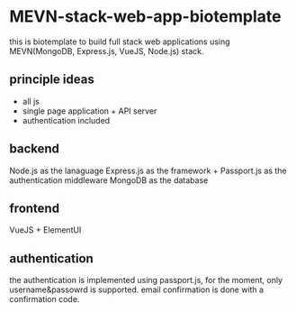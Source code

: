 # MEVN-stack-web-app-biotemplate
this is biotemplate to build full stack web applications using MEVN(MongoDB, Express.js, VueJS, Node.js) stack.

## principle ideas
- all js
- single page application + API server
- authentication included

## backend
Node.js as the lanaguage
Express.js as the framework + Passport.js as the authentication middleware
MongoDB as the database

## frontend
VueJS + ElementUI

## authentication
the authentication is implemented using passport.js, for the moment, only username&passowrd is supported.
email confirmation is done with a confirmation code.